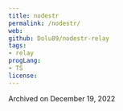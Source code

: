 ```yaml
---
title: nodestr
permalink: /nodestr/
web: 
github: Dolu89/nodestr-relay
tags:
- relay
progLang: 
- TS
license: 
---
```


Archived on December 19, 2022